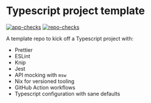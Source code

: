 # Typescript project template

[![app-checks](https://github.com/futtetennista/typescript-project-template/actions/workflows/app-checks.yml/badge.svg)](https://github.com/futtetennista/typescript-project-template/actions/workflows/app-`checks.yml)
[![repo-checks](https://github.com/futtetennista/typescript-project-template/actions/workflows/repo-checks.yml/badge.svg)](https://github.com/futtetennista/typescript-project-template/actions/workflows/repo-checks.yml)

A template repo to kick off a Typescript project with:

* Prettier
* ESLint
* Knip
* Jest
* API mocking with `msw`
* Nix for versioned tooling
* GitHub Action workflows
* Typescript configuration with sane defaults
